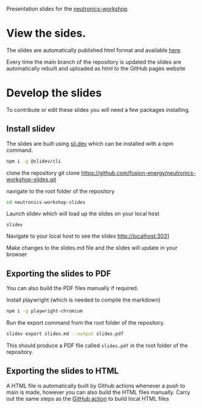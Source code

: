 Presentation slides for the [neutronics-workshop](https://github.com/fusion-energy/neutronics-workshop)

# View the sides.

The slides are automatically published html format and available [here](https://fusion-energy.github.io/neutronics-workshop-slides/1).

Every time the main branch of the repository is updated the slides are automatically rebuilt and uploaded as html to the GitHub pages website

# Develop the slides

To contribute or edit these slides you will need a few packages installing.

## Install slidev

The slides are built using [sli.dev](https://sli.dev/) which can be installed with a npm command.

```bash
npm i -g @slidev/cli
```

clone the repository
git clone https://github.com/fusion-energy/neutronics-workshop-slides.git

navigate to the root folder of the repository

```bash
cd neutronics-workshop-slides
```

Launch slidev which will load up the slides on your local host
```bash/home/jshimwell/neutronics-workshop-slides/html
slidev
```

Navigate to your local host to see the slides
[http://localhost:3031](http://localhost:3031)

Make changes to the slides.md file and the slides will update in your browser

## Exporting the slides to PDF

You can also build the PDF files manually if required.

Install playwright (which is needed to compile the markdown)
```bash
npm i -g playwright-chromium
```

Run the export command from the root folder of the repository.

```bash
slidev export slides.md --output slides.pdf
```

This should produce a PDF file called ```slides.pdf``` in the root folder of the repository.

## Exporting the slides to HTML

A HTML file is automatically built by Github actions whenever a push to main is made, however you can also build the HTML files manually.
Carry out the same steps as the [GitHub action](https://github.com/fusion-energy/neutronics-workshop-slides/blob/main/.github/workflows/deploy.yml) to build local HTML files

